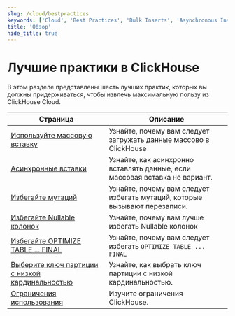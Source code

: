 ```yaml
---
slug: /cloud/bestpractices
keywords: ['Cloud', 'Best Practices', 'Bulk Inserts', 'Asynchronous Inserts', 'Avoid Mutations', 'Avoid Nullable Columns', 'Avoid Optimize Final', 'Low Cardinality Partitioning Key']
title: 'Обзор'
hide_title: true
---
```



# Лучшие практики в ClickHouse

В этом разделе представлены шесть лучших практик, которых вы должны придерживаться, чтобы извлечь максимальную пользу из ClickHouse Cloud.

| Страница                                                     | Описание                                                                |
|----------------------------------------------------------|----------------------------------------------------------------------------|
| [Используйте массовую вставку](/cloud/bestpractices/bulk-inserts)                                  | Узнайте, почему вам следует загружать данные массово в ClickHouse         |
| [Асинхронные вставки](/cloud/bestpractices/asynchronous-inserts)                              | Узнайте, как асинхронно вставлять данные, если массовая вставка не вариант. |
| [Избегайте мутаций](/cloud/bestpractices/avoid-mutations)                                   | Узнайте, почему вам следует избегать мутаций, которые вызывают перезаписи.               |
| [Избегайте Nullable колонок](/cloud/bestpractices/avoid-nullable-columns)                            | Узнайте, почему вам лучше избегать Nullable колонок                        |
| [Избегайте OPTIMIZE TABLE ... FINAL](/cloud/bestpractices/avoid-optimize-final)                              | Узнайте, почему вам следует избегать `OPTIMIZE TABLE ... FINAL`                      |
| [Выберите ключ партиции с низкой кардинальностью](/cloud/bestpractices/low-cardinality-partitioning-key)         | Узнайте, как выбрать ключ партиции с низкой кардинальностью.                    |
| [Ограничения использования](/cloud/bestpractices/usage-limits)| Изучите ограничения ClickHouse.                                          |
